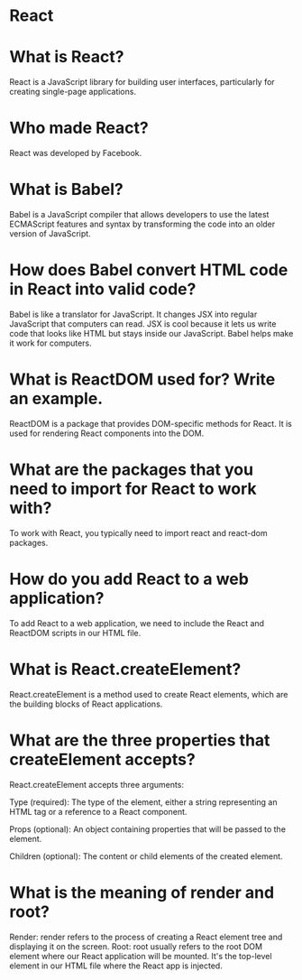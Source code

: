 # React

# What is React?
React is a JavaScript library for building user interfaces, particularly for creating single-page applications.

# Who made React?
React was developed by Facebook.

# What is Babel?
Babel is a JavaScript compiler that allows developers to use the latest ECMAScript features and syntax by transforming the code into an older version of JavaScript.

# How does Babel convert HTML code in React into valid code?
Babel is like a translator for JavaScript. It changes JSX into regular JavaScript that computers can read. JSX is cool because it lets us write code that looks like HTML but stays inside our JavaScript. Babel helps make it work for computers.

# What is ReactDOM used for? Write an example.
ReactDOM is a package that provides DOM-specific methods for React. It is used for rendering React components into the DOM.

# What are the packages that you need to import for React to work with?
To work with React, you typically need to import react and react-dom packages. 

# How do you add React to a web application?
To add React to a web application, we need to include the React and ReactDOM scripts in our HTML file.

# What is React.createElement?
React.createElement is a method used to create React elements, which are the building blocks of React applications.

# What are the three properties that createElement accepts?
React.createElement accepts three arguments:

Type (required): The type of the element, either a string representing an HTML tag or a reference to a React component.

Props (optional): An object containing properties that will be passed to the element.

Children (optional): The content or child elements of the created element.

# What is the meaning of render and root?
Render: render refers to the process of creating a React element tree and displaying it on the screen.
Root: root usually refers to the root DOM element where our React application will be mounted. It's the top-level element in our HTML file where the React app is injected.

